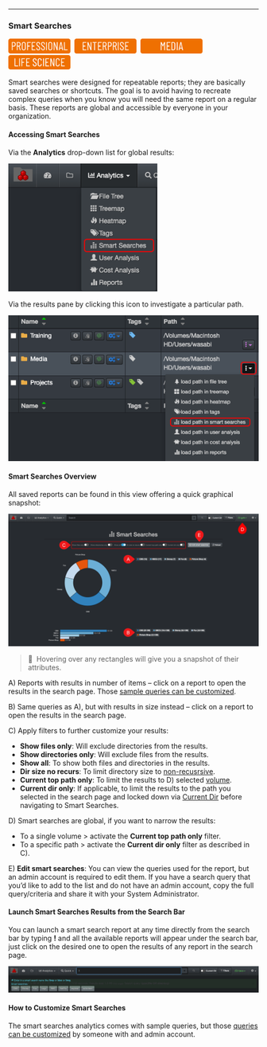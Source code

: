 <p id="smart_searches"></p>

___
### Smart Searches

<img src="images/button_edition_professional.png" width="125">&nbsp;&nbsp;<img src="images/button_edition_enterprise.png" width="125">&nbsp;&nbsp;<img src="images/button_edition_media.png" width="125">&nbsp;&nbsp;<img src="images/button_edition_life_science.png" width="125">

Smart searches were designed for repeatable reports; they are basically saved searches or shortcuts. The goal is to avoid having to recreate complex queries when you know you will need the same report on a regular basis. These reports are global and accessible by everyone in your organization.

#### Accessing Smart Searches

Via the  **Analytics**  drop-down list for global results:

<img src="images/image_analytics_smart_searches_access_via_analytics_dropdown_20230214.png" width="300">

Via the results pane by clicking this icon to investigate a particular path.

<img src="images/image_analytics_smart_searches_access_via_results_pane_20230215.png" width="600">

#### Smart Searches Overview

All saved reports can be found in this view offering a quick graphical snapshot:

![Image: Smart Searches Report Overview](images/image_analytics_smart_searches_report_overview_20230214.png)

>🔆 &nbsp;Hovering over any rectangles will give you a snapshot of their attributes.

A) Reports with results in number of items – click on a report to open the results in the search page. Those [sample queries can be customized](#smart_searches_customize).

B) Same queries as A), but with results in size instead – click on a report to open the results in the search page.

C) Apply filters to further customize your results:

  - **Show files only**: Will exclude directories from the results.
  - **Show directories only**: Will exclude files from the results.
  - **Show all**: To show both files and directories in the results.
  - **Dir size no recurs**: To limit directory size to [non-recusrsive](#recursive).
  - **Current top path only**: To limit the results to D) selected [volume](#storage_volume).
  - **Current dir only**: If applicable, to limit the results to the path you selected in the search page and locked down via [Current Dir](#current_dir) before navigating to Smart Searches.

D) Smart searches are global, if you want to narrow the results:
  - To a single volume > activate the **Current top path only** filter.
  - To a specific path > activate the **Current dir only** filter as described in C).

E) **Edit smart searches**: You can view the queries used for the report, but an admin account is required to edit them. If you have a search query that you’d like to add to the list and do not have an admin account, copy the full query/criteria and share it with your System Administrator.

#### Launch Smart Searches Results from the Search Bar

You can launch a smart search report at any time directly from the search bar by typing  **!**  and all the available reports will appear under the search bar, just click on the desired one to open the results of any report in the search page.

![Image: Launching Smart Searches from the Search Bar](images/image_analytics_smart_searches_launch_from_search_bar.png)

<p id="smart_searches_customize"></p>

#### How to Customize Smart Searches

The smart searches analytics comes with sample queries, but those [queries can be customized](https://docs.diskoverdata.com/diskover_configuration_and_administration_guide/#smart-searches) by someone with and admin account.
